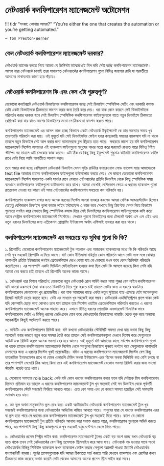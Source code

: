# নেটওয়ার্ক কনফিগারেশন ম্যানেজমেন্ট অটোমেশন

!!! tldr "সংজ্ঞা: কোথায় আমরা?"
    “You’re either the one that creates the automation or you’re getting automated.” 
    
    — Tom Preston-Werner

## কেন নেটওয়ার্ক কনফিগারেশন ম্যানেজমেন্ট দরকার?

নেটওয়ার্ক ম্যানেজ করতে গিয়ে আমরা যে জিনিসটা মাঝেমধ্যেই মিস করি সেটা হচ্ছে কনফিগারেশন ম্যানেজমেন্ট। আমরা যারা নেটওয়ার্ক চালাই তারা সাধারণত নেটওয়ার্কের কনফিগারেশন গুলো বিভিন্ন জায়গায় রাখি যা পরবর্তীতে আমাদের মাথাব্যথার কারণ হয়ে দাঁড়ায়।

## নেটওয়ার্ক কনফিগারেশন কি এবং কেন এটা গুরুত্বপূর্ণ?

যেকোনো কনটেক্সটে নেটওয়ার্ক ডিভাইসের কনফিগারেশন হচ্ছে সেই ডিভাইস স্পেসিফিক সেটিং এবং দরকারি কমান্ড যেটা একটা ডিভাইসকে ঠিকমতো ফাংশন করার জন্য তৈরি করে দেয়। ধরা যাক কোন কারনে সেই ডিভাইসটাকে পরিবর্তন করার দরকার হলে সেই ডিভাইস স্পেসিফিক কনফিগারেশন ফাইলগুলোকে যাতে নতুন ডিভাইসে ঠিকমতো রেপ্লিকেট করা যায় যাতে আগের ডিভাইসের মতো সে ঠিকমতো ফাংশন করতে পারে।

কনফিগারেশন ম্যানেজমেন্ট এর আসল কাজ হচ্ছে কিভাবে একটা নেটওয়ার্ক ইকুইপমেন্ট কে তার সমস্যার সময়ে খুব তাড়াতাড়ি পরিবর্তন করা যায়। ওই মুহূর্তে যদি সেই ডিভাইসটার ফেইল হবার কাছাকাছি সময়ের ব্যাকআপ যদি না থাকে তাহলে নতুন ডিভাইস সেট আপ করার জন্য আমাদেরকে চুল ছিঁড়তে হতে পারে। সবচেয়ে ভালো হয় যদি কনফিগারেশন ম্যানেজমেন্ট সিস্টেম আমাদের এই ব্যাকআপ ফাইলগুলো মানুষের পড়ার মতো করে ফরমেটে রাখতে পারে বিভিন্ন টাইম স্টাম্পিং সহ তাহলে এটা চমৎকার কাজ করবে। এটা ঠিক যে কিছু কিছু ইকুপমেন্ট শুধুমাত্র বাইনারি কনফিগারেশন ফাইল রাখে যেটা নিয়ে আমি পরবর্তীতে আলাপ করব।

তবে মজার কথা হচ্ছে বেশিরভাগ নেটওয়ার্ক ডিভাইস যেমন সুইচ রাউটার ফায়ারওয়াল লোড ব্যালেন্স স্যার আমাদেরকে text file আকারে তাদের কনফিগারেশন ফাইলগুলো ডাউনলোড করতে দেয়। সে কারণে যেকোনো কনফিগারেশন ম্যানেজমেন্ট সিস্টেম সাধারণত একটা সার্ভার রাখে যেখানে নেটওয়ার্কের প্রতিটা ডিভাইস থেকে কিছু স্পেসিফিক সময় ব্যবধানে কনফিগারেশন ফাইলগুলো ডাউনলোড করে রাখে। আমরা দেখেছি বেশিরভাগ ক্ষেত্রে এ ধরনের ব্যাকআপ গুলো রাত্রেবেলা নেওয়া হয় কারণ ওই সময় নেটওয়ার্কের কনফিগারেশন সবচেয়ে কম পরিবর্তন হয়।

কনফিগারেশন ব্যাকআপ রাখার জন্য অনেক ধরনের সিস্টেম আমরা ব্যবহার করলেও আমরা বেসিক আন্ডারস্ট্যান্ডিং হিসেবে যেহেতু বেশিরভাগ ডিভাইস গুলো কমান্ড লাইন ইন্টারফেস এ কাজ করে সেখানে কিছু স্ক্রিপ্টেড সেশন দিয়ে ডিভাইস গুলোতে লগইন করে সেখানে কিছু স্পেসিফিক কমান্ড দিয়ে সেই ডিভাইসের কনফিগারেশন ফাইলগুলোকে কপি করে আনে সেন্ট্রাল কনফিগারেশন ম্যানেজমেন্ট সিস্টেমে। সেখানে পুরনো ডিভাইসের জন্য টেলনেট অথবা এস এস এইচ এবং নতুন ধরনের ডিভাইসের জন্য এপ্লিকেশন প্রোগ্রামিং ইন্টারফেস অর্থাৎ এপিআই ব্যবহার করা হয়ে থাকে।

## কনফিগারেশন ম্যানেজমেন্ট এর সবচেয়ে বড় সুবিধা গুলো কি কি?

১. রিপোর্টিং: যেকোনো কনফিগারেশন ম্যানেজমেন্ট টুল গতকাল এবং আজকের ব্যাকআপের মধ্যে কি কি পরিবর্তন আছে সেটা খুব সহজেই রিপোর্টিং এ নিয়ে আসে। যদি কোন নীতিমালা বহির্ভূত কোন পরিবর্তন আসে সেটা সঙ্গে সঙ্গে বোঝার পাশাপাশি প্রতিটা ইউজারের লগইন ক্রেডেনশিয়াল দেখে বোঝা যায় কে কোথায় কখন কবে কোন জিনিসটা পরিবর্তন করেছিলেন। এর পাশাপাশি একটা সিডিউল মেইনটেনেন্স হওয়ার কথা ছিল সেটা কি আসলে হয়েছে কিনা সেটা যদি আমরা বের করতে চাই তাহলে এই রিপোর্টিং অনেক কাজে আসে।

২. নেটওয়ার্ক ধরে বিশাল পরিবর্তন: যেকোনো নতুন নেটওয়ার্ক রোল আউট করার সময় শুরুর বেশ লাইন কনফিগারেশন যদি আমরা একসাথে (ধরা যাক ৪০০ ডিভাইস) নিয়ে শুরু করতে চাই তাহলে সেটার জন্য এ ধরনের স্বয়ংক্রিয় কনফিগারেশন জেনারেশন খুব প্রয়োজনীয়। ধরা যাক আমাদের কাছে একটা নতুন সুইচের ব্যাচ এসেছে যেটা অনেকগুলো রিমোট সাইটে ডেপ্লয় করতে হবে। যেটা এর মাধ্যমে খুব সহজেই করা সম্ভব।
নেটওয়ার্ক এডমিনিস্ট্রেশন গ্রুপে থাকা কেউ যদি কোম্পানি ছেড়ে অন্য কোথাও চলে যান তাহলে তার সিস্টেম ওয়াইড ক্রেডেনশিয়াল পরিবর্তন করতেও এ ধরনের কনফিগারেশন ম্যানেজমেন্ট অনেক সাহায্য করে। এখানে বিভিন্ন ধরনের প্রোগ্রামিং এনভারমেন্ট ডিনামিক ভাবে কনফিগারেশন সেটিং এ বিভিন্ন ধরনের ভেরিএবেল যোগ করে নেটওয়ার্কের ডিভাইসের নাম্বারিং থেকে শুরু করে অন্যান্য অনেকস্ট্রিম কিছুই অটোম্যাট করতে পারে।

৩. অডিটিং এবং কনফিগারেশন রিভিউ করা: যদি কখনো নেটওয়ার্কের স্টেবিলিটি সমস্যা দেখা যায় অথবা কিছু কিছু আপডেট হবার কারণে নতুন করে সমস্যা তৈরি করে তাহলে সেই কনফিগারেশনগুলো দেখলে বিশেষ করে সেগুলোকে অডিট এবং রিভিউ করলে অনেক সমস্যা বের হয়ে আসে। ওই মুহূর্তে যদি আমাদের কাছে সর্বশেষ কনফিগারেশন গুলো না থাকে তাহলে কনফিগারেশন ম্যানেজমেন্ট সিস্টেম থেকে সবগুলো ডিভাইসে পুনরায় লগইন করে সেগুলোকে পাশাপাশি মেলানোর জন্য এ ধরনের সিস্টেম খুবই প্রয়োজনীয়। যদিও এ ধরনের কনফিগারেশন ম্যানেজমেন্ট সিস্টেম বেশ কিছু ডায়নামিক ইনফরমেশন রাখে না যেমন এআরপি টেবিল অথবা ইন্টারফেস এরর হিসেব অথবা সিপিইউ কত বেশি চলছে বা তার পাশাপাশি মেমোরি ঠিক আছে কিনা তবে এই কনফিগারেশন ম্যানেজমেন্ট যেকোন সমস্যা রিভিউ করার জন্য ভালো স্টারটিং পয়েন্ট হতে পারে।

৪. যেকোনো সমস্যার role back: কেউ যদি কোন ধরনের কনফিগারেশন করার ফলে যদি সেটাকে মিস কনফিগারেশন হিসেবে প্রতিমান হয় তাহলে এ ধরনের কনফিগারেশন ম্যানেজমেন্ট টুল খুব সহজেই সেই সব ডিভাইস থেকে পূর্ববর্তী কনফিগারেশন স্টেটে সহজেই ফিরিয়ে আনতে পারে। এতে বেশ সময় এবং যে কারণে সমস্যা হয়েছিল সেই সমস্যাটা সমাধান হয়ে যায়।

৫. কম ভুল অথবা মানুষজনিত ভুল রোধ করা: একটা অটোমেটেড নেটওয়ার্ক কনফিগারেশন ম্যানেজমেন্ট ট্যুল খুব সহজেই কনফিগারেশনের জন্য নেটওয়ার্কের আউটেজ কমিয়ে আনতে পারে। মানুষের দ্বারা যে ধরনের কনফিগারেশন এরর বা ভুল হতে পারে সে ধরনের চেক কনফিগারেশন ম্যানেজমেন্ট টুল খুব সহজেই দিতে পারে। কারণ যে কোনো কনফিগারেশন ম্যানেজমেন্ট টুল প্রতিটা পরিবর্তন আলাদা করে সনাক্ত করতে পারে, কনফিগারেশন গুলোকে অডিট করতে পারে, এর পাশাপাশি কিছু কিছু কাজগুলোকে খুব সহজেই ডকুমেন্টেশনে ফেলে দিতে পারে।

৬. নেটওয়ার্কের প্রসেস স্স্ট্রিম লাইন করা: কনফিগারেশন ম্যানেজমেন্ট টুলের একটা বড় অংশ হচ্ছে যখন নেটওয়ার্ক বড় হতে থাকে তখন সেই নেটওয়ার্কের বেশ কিছু প্রসেসকে স্ট্রিমলাইন করে আনা যায়। নেটওয়ার্ক বড় হওয়ার সাথে সাথে নেটওয়ার্কের বিভিন্ন সিডিউল ব্যাকআপ কখন ব্যাকআপ ফেইল করছে সেগুলো অ্যালার্ট পাওয়া ইত্যাদি নেটওয়ার্কের ফাংশনালিটি বাড়ায়। পূর্বের প্রসেসগুলোকে যদি আমরা ঠিকমতো সার্চ করতে পারি যেখানে ব্যাকআপ এবং রেস্টোর কখন ঠিকমতো কাজ করেছে অথবা করেনি সেটা থেকেও আমাদের অনেক প্রসেস স্ট্রিম লাইন করা সম্ভব।
